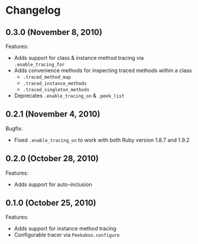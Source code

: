 # Changelog

## 0.3.0 (November 8, 2010)

Features:

  - Adds support for class & instance method tracing via `.enable_tracing_for`
  - Adds convenience methods for inspecting traced methods within a class
    - `.traced_method_map`
    - `.traced_instance_methods`
    - `.traced_singleton_methods`
  - Deprecates `.enable_tracing_on` & `.peek_list`

## 0.2.1 (November 4, 2010)

Bugfix:

  - Fixed `.enable_tracing_on` to work with both Ruby version 1.8.7 and 1.9.2

## 0.2.0 (October 28, 2010)

Features:

  - Adds support for auto-inclusion

## 0.1.0 (October 25, 2010)

Features:

  - Adds support for instance method tracing
  - Configurable tracer via `Peekaboo.configure`
